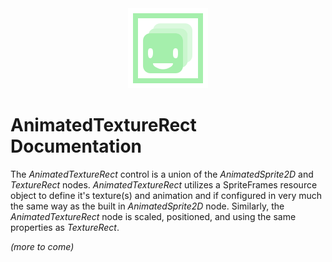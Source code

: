 <center><img src="./imgs/Icon_AnimatedTextureRect_Large.png" alt="SlideoutContainer icon"></center>
<h1>AnimatedTextureRect Documentation</h1>

The *AnimatedTextureRect* control is a union of the *AnimatedSprite2D* and *TextureRect* nodes. *AnimatedTextureRect* utilizes a SpriteFrames resource object to define it's texture(s) and animation and if configured in very much the same way as the built in *AnimatedSprite2D* node. Similarly, the *AnimatedTextureRect* node is scaled, positioned, and using the same properties as *TextureRect*.

*(more to come)*
